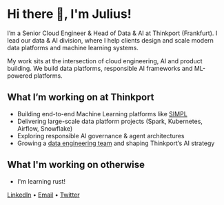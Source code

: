 # Hi there 👋, I'm Julius! 
I’m a Senior Cloud Engineer & Head of Data & AI at Thinkport (Frankfurt).
I lead our data & AI division, where I help clients design and scale modern data platforms and machine learning systems.

My work sits at the intersection of cloud engineering, AI and product building. We build data platforms, responsible AI frameworks and ML-powered platforms.

## What I’m working on at Thinkport
- Building end-to-end Machine Learning platforms like [SIMPL](https://thinkport.digital/simpl-aws-machine-learning-fur-bayer/)
- Delivering large-scale data platform projects (Spark, Kubernetes, Airflow, Snowflake)
- Exploring responsible AI governance & agent architectures
- Growing a [data engineering team](https://thinkport.netlify.app/solutions/data-platforms/) and shaping Thinkport’s AI strategy

## What I'm working on otherwise
- I'm learning rust!



[LinkedIn](https://www.linkedin.com/in/julius-taylor-478b7913a) • [Email](mailto:hello@julius.pm) • [Twitter](https://x.com/jgstaylor)
